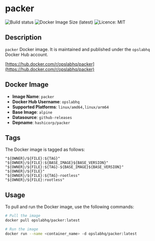 # packer

![Build status](https://github.com/opslabhqx/docker-images/actions/workflows/build-push-packer.yml/badge.svg)
![Docker Image Size (latest)](https://img.shields.io/docker/image-size/opslabhq/packer/latest)
![Licence: MIT](https://img.shields.io/github/license/opslabhqx/docker-images)

## Description

`packer` Docker image. It is maintained and published under the `opslabhq` Docker Hub account.

[https://hub.docker.com/r/opslabhq/packer](https://hub.docker.com/r/opslabhq/packer)

## Docker Image

- **Image Name**: `packer`
- **Docker Hub Username**: `opslabhq`
- **Supported Platforms**: `linux/amd64,linux/arm64`
- **Base Image**: `alpine`
- **Datasource**: `github-releases`
- **Depname**: `hashicorp/packer`

## Tags

The Docker image is tagged as follows:

```
"${OWNER}/${FILE}:${TAG}"
"${OWNER}/${FILE}:${BASE_IMAGE}${BASE_VERSION}"
"${OWNER}/${FILE}:${TAG}-${BASE_IMAGE}${BASE_VERSION}"
"${OWNER}/${FILE}"
"${OWNER}/${FILE}:${TAG}-rootless"
"${OWNER}/${FILE}:rootless"
```

## Usage

To pull and run the Docker image, use the following commands:

```bash
# Pull the image
docker pull opslabhq/packer:latest

# Run the image
docker run --name <container_name> -d opslabhq/packer:latest
```
